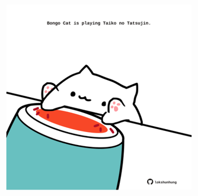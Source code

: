 <!-- built at 14/10/2022, 07:11:52 UTC -->
<p align="center">
  <img width="500" height="500" src="./ReadmeImage.svg">
</p>
